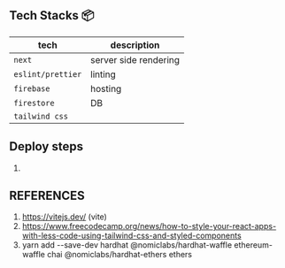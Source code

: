 ## Tech Stacks :package:

|     tech          |      description           |
|-------------------|----------------------------|
| `next`            | server side rendering      |
| `eslint/prettier` | linting                    |
| `firebase`        | hosting                    |
| `firestore`       | DB                         |
| `tailwind css`    |                     |

## Deploy steps
1. 

## REFERENCES
1. https://vitejs.dev/   (vite)
2. https://www.freecodecamp.org/news/how-to-style-your-react-apps-with-less-code-using-tailwind-css-and-styled-components
3. yarn add --save-dev hardhat @nomiclabs/hardhat-waffle ethereum-waffle chai @nomiclabs/hardhat-ethers ethers